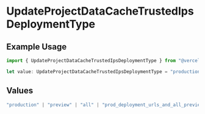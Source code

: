 # UpdateProjectDataCacheTrustedIpsDeploymentType

## Example Usage

```typescript
import { UpdateProjectDataCacheTrustedIpsDeploymentType } from "@vercel/sdk/models/updateprojectdatacacheop.js";

let value: UpdateProjectDataCacheTrustedIpsDeploymentType = "production";
```

## Values

```typescript
"production" | "preview" | "all" | "prod_deployment_urls_and_all_previews"
```